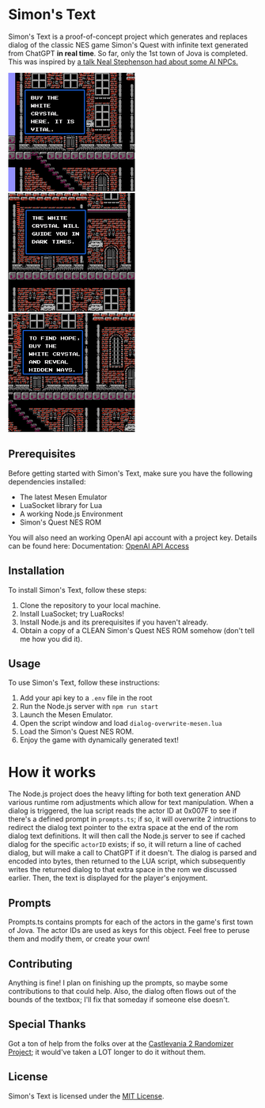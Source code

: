 # Simon's Text

Simon's Text is a proof-of-concept project which generates and replaces dialog of the classic NES game Simon's Quest with infinite text generated from ChatGPT **in real time**. So far, only the 1st town of Jova is completed. This was inspired by [a talk Neal Stephenson had about some AI NPCs.](https://youtu.be/6ip3E-HuabE?si=cA7PVWm5Toykc3wd)

![Simon's Text](images/image.png) ![Simon's Text](images/image2.png) ![Simon's Text](images/image3.png)

## Prerequisites

Before getting started with Simon's Text, make sure you have the following dependencies installed:

- The latest Mesen Emulator
- LuaSocket library for Lua
- A working Node.js Environment
- Simon's Quest NES ROM

You will also need an working OpenAI api account with a project key. Details can be found here: 
Documentation: [OpenAI API Access](https://help.openai.com/en/articles/7039783-how-can-i-access-the-chatgpt-api)

## Installation

To install Simon's Text, follow these steps:

1. Clone the repository to your local machine.
2. Install LuaSocket; try LuaRocks!
3. Install Node.js and its prerequisites if you haven't already.
4. Obtain a copy of a CLEAN Simon's Quest NES ROM somehow (don't tell me how you did it).

## Usage

To use Simon's Text, follow these instructions:

1. Add your api key to a `.env` file in the root
2. Run the Node.js server with `npm run start`
3. Launch the Mesen Emulator.
4. Open the script window and load `dialog-overwrite-mesen.lua` 
5. Load the Simon's Quest NES ROM.
6. Enjoy the game with dynamically generated text!

# How it works
The Node.js project does the heavy lifting for both text generation AND various runtime rom adjustments which allow for text manipulation. When a dialog is triggered, the lua script reads the actor ID at 0x007F to see if there's a defined prompt in `prompts.ts`; if so, it will overwrite 2 intructions to redirect the dialog text pointer to the extra space at the end of the rom dialog text definitions. It will then call the Node.js server to see if cached dialog for the specific `actorID` exists; if so, it will return a line of cached dialog, but will make a call to ChatGPT if it doesn't. The dialog is parsed and encoded into bytes, then returned to the LUA script, which subsequently writes the returned dialog to that extra space in the rom we discussed earlier. Then, the text is displayed for the player's enjoyment.

## Prompts
Prompts.ts contains prompts for each of the actors in the game's first town of Jova. The actor IDs are used as keys for this object. Feel free to peruse them and modify them, or create your own!

## Contributing

Anything is fine! I plan on finishing up the prompts, so maybe some contributions to that could help. Also, the dialog often flows out of the bounds of the textbox; I'll fix that someday if someone else doesn't.

## Special Thanks
Got a ton of help from the folks over at the [Castlevania 2 Randomizer Project](https://github.com/kaelari/cv2r/wiki); it would've taken a LOT longer to do it without them.

## License

Simon's Text is licensed under the [MIT License](https://opensource.org/licenses/MIT).
